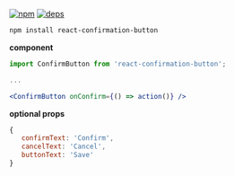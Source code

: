 [![npm][npm]][npm-url]
[![deps][deps]][deps-url]

```bash
npm install react-confirmation-button
```

**component**

```jsx
import ConfirmButton from 'react-confirmation-button';

...

<ConfirmButton onConfirm={() => action()} />
```

**optional props**

```js
{
   confirmText: 'Confirm',
   cancelText: 'Cancel',
   buttonText: 'Save'
}
```

[npm]: https://img.shields.io/npm/v/react-confirmation-button.svg
[npm-url]: https://npmjs.com/package/react-confirmation-button
[deps]: https://david-dm.org/e-e/react-confirmation-button.svg
[deps-url]: https://david-dm.org/e-e/react-confirmation-button
